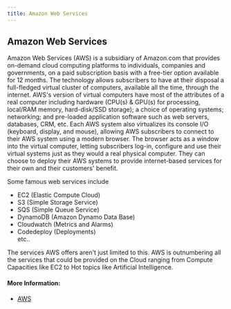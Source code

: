 ```yaml
---
title: Amazon Web Services
---
```

## Amazon Web Services

Amazon Web Services (AWS) is a subsidiary of Amazon.com that provides on-demand cloud computing platforms to individuals, companies and governments, on a paid subscription basis with a free-tier option available for 12 months. The technology allows subscribers to have at their disposal a full-fledged virtual cluster of computers, available all the time, through the internet. AWS's version of virtual computers have most of the attributes of a real computer including hardware (CPU(s) & GPU(s) for processing, local/RAM memory, hard-disk/SSD storage); a choice of operating systems; networking; and pre-loaded application software such as web servers, databases, CRM, etc. Each AWS system also virtualizes its console I/O (keyboard, display, and mouse), allowing AWS subscribers to connect to their AWS system using a modern browser. The browser acts as a window into the virtual computer, letting subscribers log-in, configure and use their virtual systems just as they would a real physical computer. They can choose to deploy their AWS systems to provide internet-based services for their own and their customers' benefit.  

Some famous web services include
* EC2 (Elastic Compute Cloud)
* S3 (Simple Storage Service)
* SQS (Simple Queue Service)
* DynamoDB (Amazon Dynamo Data Base)
* Cloudwatch (Metrics and Alarms)
* Codedeploy (Deployments)  
etc..

The services AWS offers aren't just limited to this. AWS is outnumbering all the services that could be provided on the Cloud ranging from Compute Capacities like EC2 to Hot topics like Artificial Intelligence.


#### More Information:
<!-- Please add any articles you think might be helpful to read before writing the article -->
* <a href='https://aws.amazon.com/' target='_blank' rel='nofollow'>AWS</a>
